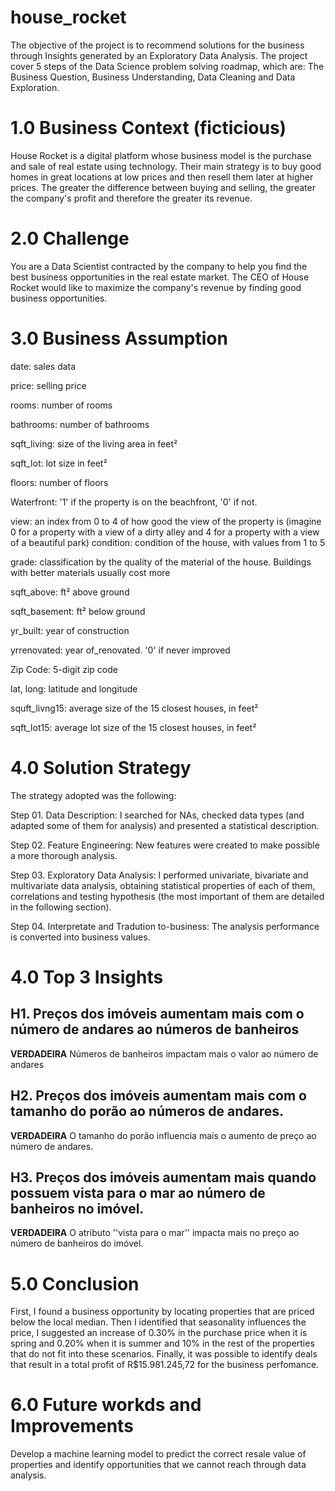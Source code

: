 # house_rocket

The objective of the project is to recommend solutions for the business through Insights generated by an Exploratory Data Analysis. The project cover 5 steps of the Data Science problem solving roadmap, which are: The Business Question, Business Understanding, Data Cleaning and Data Exploration.

# 1.0 Business Context (ficticious)

House Rocket is a digital platform whose business model is the purchase and sale of real estate using technology.
Their main strategy is to buy good homes in great locations at low prices and then resell them later at higher prices. The greater the difference between buying and selling, the greater the company's profit and therefore the greater its revenue.

# 2.0 Challenge

You are a Data Scientist contracted by the company to help you find the best business opportunities in the real estate market. The CEO of House Rocket would like to maximize the company's revenue by finding good business opportunities.

# 3.0 Business Assumption

date: sales data

price: selling price

rooms: number of rooms

bathrooms: number of bathrooms

sqft_living: size of the living area in feet²

sqft_lot: lot size in feet²

floors: number of floors

Waterfront: '1' if the property is on the beachfront, '0' if not.

view: an index from 0 to 4 of how good the view of the property is (imagine 0 for a property with a view of a dirty alley and 4 for a property with a view of a beautiful park)
condition: condition of the house, with values ​​from 1 to 5

grade: classification by the quality of the material of the house. Buildings with better materials usually cost more

sqft_above: ft² above ground

sqft_basement: ft² below ground

yr_built: year of construction

yrrenovated: year of_renovated. '0' if never improved

Zip Code: 5-digit zip code

lat, long: latitude and longitude

squft_livng15: average size of the 15 closest houses, in feet²

sqft_lot15: average lot size of the 15 closest houses, in feet²

# 4.0 Solution Strategy

The strategy adopted was the following:

Step 01. Data Description: I searched for NAs, checked data types (and adapted some of them for analysis) and presented a statistical description.

Step 02. Feature Engineering: New features were created to make possible a more thorough analysis.

Step 03. Exploratory Data Analysis: I performed univariate, bivariate and multivariate data analysis, obtaining statistical properties of each of them, correlations and testing hypothesis (the most important of them are detailed in the following section).

Step 04. Interpretate and Tradution to-business: The analysis performance is converted into business values.

# 4.0 Top 3 Insights

## **H1**. Preços dos imóveis aumentam mais com o número de andares ao números de banheiros
**VERDADEIRA** Números de banheiros impactam mais o valor ao número de andares

## **H2**. Preços dos imóveis aumentam mais com o tamanho do porão ao números de andares.
**VERDADEIRA** O tamanho do porão influencia mais o aumento de preço ao número de andares.

## H3. Preços dos imóveis aumentam mais quando possuem vista para o mar ao número de banheiros no imóvel.
**VERDADEIRA** O atributo ''vista para o mar'' impacta mais no preço ao número de banheiros do imóvel.

# 5.0 Conclusion

First, I found a business opportunity by locating properties that are priced below the local median. Then I identified that seasonality influences the price, I suggested an increase of 0.30% in the purchase price when it is spring and 0.20% when it is summer and 10% in the rest of the properties that do not fit into these scenarios.
Finally, it was possible to identify deals that result in a total profit of R$15.981.245,72 for the business perfomance.

# 6.0 Future workds and Improvements
Develop a machine learning model to predict the correct resale value of properties and identify opportunities that we cannot reach through data analysis.
